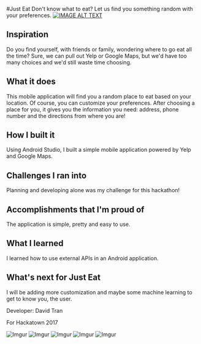 
#Just Eat
Don't know what to eat? Let us find you something random with your preferences.
[![IMAGE ALT TEXT](http://i.imgur.com/JAuClIm.png)](https://youtu.be/ZnAacxlgTiI)

## Inspiration
Do you find yourself, with friends or family, wondering where to go eat all the time? Sure, we can pull out Yelp or Google Maps, but we'd have too many choices and we'd still waste time choosing.

## What it does
This mobile application will find you a random place to eat based on your location. Of course, you can customize your preferences. After choosing a place for you, it gives you the information you need: address, phone number and the directions from where you are!

## How I built it
Using Android Studio, I built a simple mobile application powered by Yelp and Google Maps.

## Challenges I ran into
Planning and developing alone was my challenge for this hackathon!

## Accomplishments that I'm proud of
The application is simple, pretty and easy to use.

## What I learned
I learned how to use external APIs in an Android application.

## What's next for Just Eat
I will be adding more customization and maybe some machine learning to get to know you, the user.

Developer: David Tran

For Hackatown 2017

![Imgur](http://i.imgur.com/9c44WZE.jpg)
![Imgur](http://i.imgur.com/hSHORgi.jpg)
![Imgur](http://i.imgur.com/1ZgQG1t.jpg)
![Imgur](http://i.imgur.com/yRpno2i.jpg)
![Imgur](http://i.imgur.com/F68ybXb.jpg)
